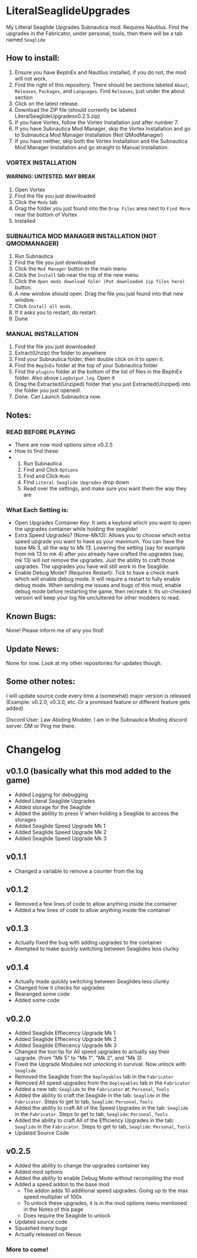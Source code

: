 # LiteralSeaglideUpgrades
My Litteral Seaglide Upgrades Subnautica mod. Requires Nautilus. Find the upgrades in the Fabricator, under personal, tools, then there will be a tab named `Seaglide`

## How to install:

1. Ensure you have BepInEx and Nautilus installed, if you do not, the mod will not work.
2. Find the right of this repository. There should be sections labeled `About`, `Releases`, `Packages`, and `Languages`. Find `Releases`, just under the about section
3. Click on the latest release.
4. Download the ZIP file (should currently be labeled LiteralSeaglideUpgradesv0.2.5.zip)
5. If you have Vortex, follow the Vortex Installation just after number 7.
6. If you have Subnautica Mod Manager, skip the Vortex Installation and go to Subnautica Mod Manager Installation (Not QModManager)
7. If you have neither, skip both the Vortex Installation and the Subnautica Mod Manager Installation and go straight to Manual Installation.
### VORTEX INSTALLATION
#### WARNING: UNTESTED. MAY BREAK
1. Open Vortex
2. Find the file you just downloaded
3. Click the `Mods` tab
4. Drag the folder you just found into the `Drop Files` area next to `Find More` near the bottom of Vortex
5. Installed
### SUBNAUTICA MOD MANAGER INSTALLATION (NOT QMODMANAGER)
1. Run Subnautica
2. Find the file you just downloaded
3. Click the `Mod Manager` button in the main menu
4. Click the `Install` tab near the top of the new menu
5. Click the `Open mods download foler (Put downloaded zip files here)` button.
6. A new window should open. Drag the file you just found into that new window.
7. Click `Install all mods`.
8. If it asks you to restart, do restart.
9. Done
### MANUAL INSTALLATION
1. Find the file you just downloaded
2. Extract(Unzip) the folder to anywhere
3. Find your Subnautica folder, then double click on it to open it.
4. Find the `BepInEx` folder at the top of your Subnautica folder
5. Find the `plugins` folder at the bottom of the list of files in the BepInEx folder. Also above `LogOutput.log`. Open it
6. Drag the Extracted(Unziped) folder that you just Extracted(Unziped) into the folder you just opened\
7. Done. Can Launch Subnautica now.

## Notes:
### READ BEFORE PLAYING
 - There are now mod options since v0.2.5
 - How to find these:
 - 1. Run Subnautica
   2. Find and Click `Options`
   3. Find and Click `Mods`
   4. Find `Literal Seaglide Upgrades` drop down
   5. Read over the settings, and make sure you want them the way they are
### What Each Setting is:
 - Open Upgrades Container Key: It sets a keybind which you want to open the upgrades container while holding the seaglide!
 - Extra Speed Upgrades? (None-Mk13): Allows you to choose which extra speed upgrade you want to have as your maximum. You can have the base Mk 3, all the way to Mk 13. Lowering the setting (say for example from mk 13 to mk 4) after you already have crafted the upgrades (say, mk 13) will not remove the upgrades. Just the ability to craft those upgrades. The upgrades you have will still work in the Seaglide.
 - Enable Debug Mode? (Requires Restart): Tick to have a check mark which will enable debug mode. It will require a restart to fully enable debug mode. When sending me issues and bugs of this mod, enable debug mode before restarting the game, then recreate it. Its un-checked version will keep your log file uncluttered for other modders to read.  
## Known Bugs: 

None! Please inform me of any you find!

## Update News:

None for now. Look at my other repositories for updates though.

## Some other notes: 
I will update source code every time a (somewhat) major version is released (Example: v0.2.0, v0.3.0, etc. Or a promised feature or different feature gets added)

Discord User: Law Abiding Modder. I am in the Subnautica Moding discord server. DM or Ping me there.
# Changelog
## v0.1.0 (basically what this mod added to the game)

- Added Logging for debugging
- Added Literal Seaglide Upgrades
- Added storage for the Seaglide
- Added the ablility to press V when holding a Seaglide to access the storages
- Added Seaglide Speed Upgrade Mk 1
- Added Seaglide Speed Upgrade Mk 2
- Added Seaglide Speed Upgrade Mk 3
## v0.1.1
- Changed a variable to remove a counter from the log
## v0.1.2
- Removed a few lines of code to allow anything inside the container
- Added a few lines of code to allow anything inside the container
## v0.1.3
- Actually fixed the bug with adding upgrades to the container
- Atempted to make quickly switching between Seaglides less clunky
## v0.1.4
- Actually made quickly switching between Seaglides less clunky
- Changed how it checks for upgrades
- Rearanged some code
- Added some code
## v0.2.0
- Added Seaglide Effiecency Upgrade Mk 1
- Added Seaglide Effiecency Upgrade Mk 2
- Added Seaglide Effiecency Upgrade Mk 3
- Changed the tool tip for All speed upgrades to actually say their upgrade. (from "Mk 5" to "Mk 1", "Mk 2", and "Mk 3)
- Fixed the Upgrade Modules not unlocking in survival. Now unlock with `Seaglide`
- Removed the Seaglide from the `Deployables` tab in the `Fabricator`
- Removed All speed upgrades from the `Deployables` tab in the `Fabricator`
- Added a new tab: `Seaglide` to the `Fabricator` at: `Personal`, `Tools`
- Added the ability to craft the Seaglide in the tab: `Seaglide` in the `Fabricator`. Steps to get to tab, `Seaglide`: `Personal`, `Tools`
- Added the ability to craft All of the Speed Upgrades in the tab: `Seaglide` in the `Fabricator`. Steps to get to tab, `Seaglide`: `Personal`, `Tools`
- Added the ability to craft All of the Efficiency Upgrades in the tab: `Seaglide` in the `Fabricator`. Steps to get to tab, `Seaglide`: `Personal`, `Tools`
- Updated Source Code
## v0.2.5
 - Added the ability to change the upgrades container key
 - Added mod options
 - Added the ability to enable Debug Mode without recompiling the mod
 - Added a speed addon to the base mod
   - The addon adds 10 additional speed upgrades. Going up to the max speed multiplier of 100x
   - To unlock these upgrades, it is in the mod options menu mentioned in the Notes of this page
   - Does require the Seaglide to unlock
 - Updated source code
 - Squashed many bugs
 - Actually released on Nexus
### More to come!

